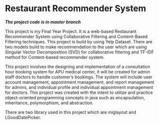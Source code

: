 # Restaurant Recommender System
***The project code is in master branch***

This project is my Final Year Project. It is a web-based Restaurant Recommender System using Collaborative Filtering and Content-Based Filtering techniques. This project is build by using Yelp Dataset. There are two models build to make recommendation to the user which are using Singular Vector Decomposition (SVD) for collaborative filtering and TF-IDF method for Content-based recommender system. 

This project involves the designing and implementation of a consultation hour booking system for APU medical center, it will be created for admin staff doctors to handle customer’s bookings. The system will include user account management, appointment management, and report management for admins, and individual profile and individual appointment management for doctors. This project was created with the intent to utilize and practice object-oriented programming concepts in java such as encapsulation, inheritance, polymorphism, and abstraction.

There are two library used in this project which are miglayout and LGoodDatePicker. 
